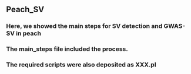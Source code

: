 ## Peach_SV

### Here, we showed the main steps for SV detection and GWAS-SV in peach

### The main_steps file included the process.

### The required scripts were also deposited as XXX.pl
